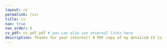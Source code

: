 ```yaml
---
layout: cv
permalink: /cv/
title: cv
nav: true
nav_order: 5
cv_pdf: cv_pdf.pdf # you can also use external links here
description: Thanks for your interest! A PDF copy of my detailed CV is available here.
---
```

